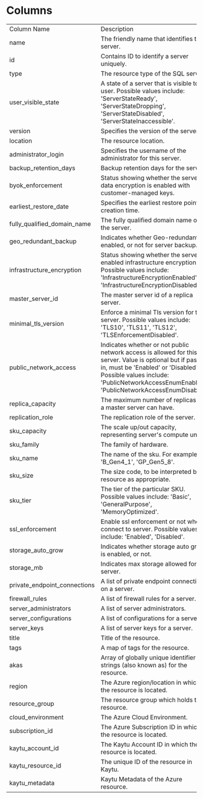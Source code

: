 # Columns  

<table>
	<tr><td>Column Name</td><td>Description</td></tr>
	<tr><td>name</td><td>The friendly name that identifies the server.</td></tr>
	<tr><td>id</td><td>Contains ID to identify a server uniquely.</td></tr>
	<tr><td>type</td><td>The resource type of the SQL server.</td></tr>
	<tr><td>user_visible_state</td><td>A state of a server that is visible to user. Possible values include: &#39;ServerStateReady&#39;, &#39;ServerStateDropping&#39;, &#39;ServerStateDisabled&#39;, &#39;ServerStateInaccessible&#39;.</td></tr>
	<tr><td>version</td><td>Specifies the version of the server.</td></tr>
	<tr><td>location</td><td>The resource location.</td></tr>
	<tr><td>administrator_login</td><td>Specifies the username of the administrator for this server.</td></tr>
	<tr><td>backup_retention_days</td><td>Backup retention days for the server.</td></tr>
	<tr><td>byok_enforcement</td><td>Status showing whether the server data encryption is enabled with customer-managed keys.</td></tr>
	<tr><td>earliest_restore_date</td><td>Specifies the earliest restore point creation time.</td></tr>
	<tr><td>fully_qualified_domain_name</td><td>The fully qualified domain name of the server.</td></tr>
	<tr><td>geo_redundant_backup</td><td>Indicates whether Geo-redundant is enabled, or not for server backup.</td></tr>
	<tr><td>infrastructure_encryption</td><td>Status showing whether the server enabled infrastructure encryption. Possible values include: &#39;InfrastructureEncryptionEnabled&#39;, &#39;InfrastructureEncryptionDisabled&#39;.</td></tr>
	<tr><td>master_server_id</td><td>The master server id of a replica server.</td></tr>
	<tr><td>minimal_tls_version</td><td>Enforce a minimal Tls version for the server. Possible values include: &#39;TLS10&#39;, &#39;TLS11&#39;, &#39;TLS12&#39;, &#39;TLSEnforcementDisabled&#39;.</td></tr>
	<tr><td>public_network_access</td><td>Indicates whether or not public network access is allowed for this server. Value is optional but if passed in, must be &#39;Enabled&#39; or &#39;Disabled&#39;. Possible values include: &#39;PublicNetworkAccessEnumEnabled&#39;, &#39;PublicNetworkAccessEnumDisabled&#39;.</td></tr>
	<tr><td>replica_capacity</td><td>The maximum number of replicas that a master server can have.</td></tr>
	<tr><td>replication_role</td><td>The replication role of the server.</td></tr>
	<tr><td>sku_capacity</td><td>The scale up/out capacity, representing server&#39;s compute units.</td></tr>
	<tr><td>sku_family</td><td>The family of hardware.</td></tr>
	<tr><td>sku_name</td><td>The name of the sku. For example: &#39;B_Gen4_1&#39;, &#39;GP_Gen5_8&#39;.</td></tr>
	<tr><td>sku_size</td><td>The size code, to be interpreted by resource as appropriate.</td></tr>
	<tr><td>sku_tier</td><td>The tier of the particular SKU. Possible values include: &#39;Basic&#39;, &#39;GeneralPurpose&#39;, &#39;MemoryOptimized&#39;.</td></tr>
	<tr><td>ssl_enforcement</td><td>Enable ssl enforcement or not when connect to server. Possible values include: &#39;Enabled&#39;, &#39;Disabled&#39;.</td></tr>
	<tr><td>storage_auto_grow</td><td>Indicates whether storage auto grow is enabled, or not.</td></tr>
	<tr><td>storage_mb</td><td>Indicates max storage allowed for a server.</td></tr>
	<tr><td>private_endpoint_connections</td><td>A list of private endpoint connections on a server.</td></tr>
	<tr><td>firewall_rules</td><td>A list of firewall rules for a server.</td></tr>
	<tr><td>server_administrators</td><td>A list of server administrators.</td></tr>
	<tr><td>server_configurations</td><td>A list of configurations for a server.</td></tr>
	<tr><td>server_keys</td><td>A list of server keys for a server.</td></tr>
	<tr><td>title</td><td>Title of the resource.</td></tr>
	<tr><td>tags</td><td>A map of tags for the resource.</td></tr>
	<tr><td>akas</td><td>Array of globally unique identifier strings (also known as) for the resource.</td></tr>
	<tr><td>region</td><td>The Azure region/location in which the resource is located.</td></tr>
	<tr><td>resource_group</td><td>The resource group which holds this resource.</td></tr>
	<tr><td>cloud_environment</td><td>The Azure Cloud Environment.</td></tr>
	<tr><td>subscription_id</td><td>The Azure Subscription ID in which the resource is located.</td></tr>
	<tr><td>kaytu_account_id</td><td>The Kaytu Account ID in which the resource is located.</td></tr>
	<tr><td>kaytu_resource_id</td><td>The unique ID of the resource in Kaytu.</td></tr>
	<tr><td>kaytu_metadata</td><td>Kaytu Metadata of the Azure resource.</td></tr>
</table>